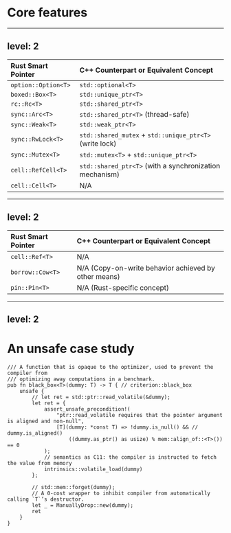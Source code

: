 # Core features

---
level: 2
---

| Rust Smart Pointer    | C++ Counterpart or Equivalent Concept                     |
| :-------------------- | :-------------------------------------------------------- |
| `option::Option<T>`   | `std::optional<T>`                                        |
| `boxed::Box<T>`       | `std::unique_ptr<T>`                                      |
| `rc::Rc<T>`           | `std::shared_ptr<T>`                                      |
| `sync::Arc<T>`        | `std::shared_ptr<T>` (thread-safe)                        |
| `sync::Weak<T>`       | `std::weak_ptr<T>`                                        |
| `sync::RwLock<T>`     | `std::shared_mutex` $+$ `std::unique_ptr<T>` (write lock) |
| `sync::Mutex<T>`      | `std::mutex<T>` $+$ `std::unique_ptr<T>`                  |
| `cell::RefCell<T>`    | `std::shared_ptr<T>` (with a synchronization mechanism)   |
| `cell::Cell<T>`       | N/A                                                       |

---
level: 2
---

| Rust Smart Pointer    | C++ Counterpart or Equivalent Concept                     |
| :-------------------- | :-------------------------------------------------------- |
| `cell::Ref<T>`        | N/A                                                       |
| `borrow::Cow<T>`      | N/A (Copy-on-write behavior achieved by other means)      |
| `pin::Pin<T>`         | N/A (Rust-specific concept)                               |

---
level: 2
---

# An unsafe case study

```rust{all|5,16,19|7-11|12,13|17,18|all}
/// A function that is opaque to the optimizer, used to prevent the compiler from
/// optimizing away computations in a benchmark.
pub fn black_box<T>(dummy: T) -> T { // criterion::black_box
    unsafe {
        // let ret = std::ptr::read_volatile(&dummy);
        let ret = {
            assert_unsafe_precondition!(
                "ptr::read_volatile requires that the pointer argument is aligned and non-null",
                [T](dummy: *const T) => !dummy.is_null() && // dummy.is_aligned()
                    ((dummy.as_ptr() as usize) % mem::align_of::<T>()) == 0
            );
            // semantics as C11: the compiler is instructed to fetch the value from memory
            intrinsics::volatile_load(dummy)
        };

        // std::mem::forget(dummy);
        // A 0-cost wrapper to inhibit compiler from automatically calling `T`’s destructor.
        let _ = ManuallyDrop::new(dummy); 
        ret
    }
}
```
